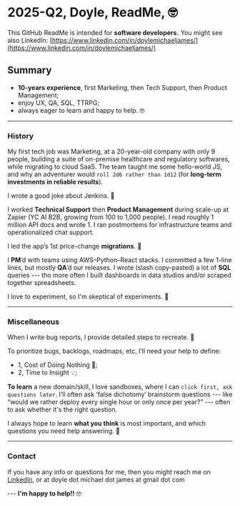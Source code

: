 # 2025-Q2, Doyle, ReadMe, 🤓 

This GitHub ReadMe is intended for **software developers.** You might see also LinkedIn: [https://www.linkedin.com/in/doylemichaeljames/](https://www.linkedin.com/in/doylemichaeljames/)

## Summary 

- **10-years experience**, first Marketing, then Tech Support, then Product Management;  
- enjoy UX, QA, SQL, TTRPG; 
- always eager to learn and happy to help.   🤓

---

### History

My first tech job was Marketing, at a 20-year-old company with only 9 people, building a suite of on-premise healthcare and regulatory softwares, while migrating to cloud SaaS. The team taught me some hello-world JS, and why an adventurer would `roll 2d6 rather than 1d12` (for **long-term investments in reliable results**). 

I wrote a good joke about Jenkins. 🌱

I worked **Technical Support** then **Product Management** during scale-up at Zapier (YC AI B2B, growing from 100 to 1,000 people). I read roughly 1 million API docs and wrote 1. I ran postmortems for infrastructure teams and operationalized chat support.

I led the app’s 1st price-change **migrations**. 💸

I **PM**’d with teams using AWS–Python–React stacks. I committed a few 1-line lines, but mostly **QA**’d our releases. I wrote (slash copy-pasted) a lot of **SQL** queries --- tho more often I built dashboards in data studios and/or scraped together spreadsheets. 

I love to experiment, so I'm skeptical of experiments. 🤔

---

### Miscellaneous 

When I write bug reports, I provide detailed steps to recreate. 📝

To prioritize bugs, backlogs, roadmaps, etc, I’ll need your help to define: 

- 1, Cost of Doing Nothing 💸;
- 2, Time to Insight 💡; 

**To learn** a new domain/skill, I love sandboxes, where I can `click first, ask questions later`. I’ll often ask ‘false dichotomy’ brainstorm questions --- like “would we rather deploy every single hour or only once per year?” --- often to ask whether it's the right question.

I always hope to learn **what you think** is most important, and which questions you need help answering. 🤔

---

### Contact

If you have any info or questions for me, then you might reach me on [LinkedIn](https://www.linkedin.com/in/doylemichaeljames/), or at doyle dot michael dot james at gmail dot com 

--- **I'm happy to help!!** 🤓
